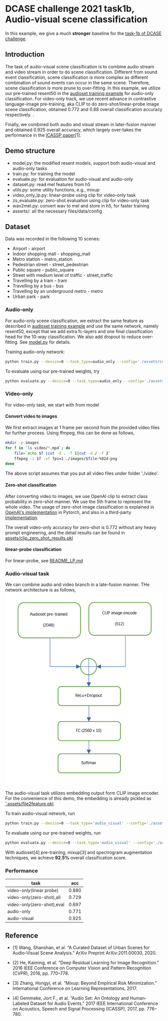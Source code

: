 # DCASE challenge 2021 task1b, Audio-visual scene classification

In this example, we give a much <b>stronger</b> baseline for the [task-1b of DCASE challenge](http://dcase.community/challenge2021/task-acoustic-scene-classification#subtask-b).

## Introduction

The task of audio-visual scene classification is to combine audio stream and video stream in order to do scene classification.  Different from sound event classification, scene classification is more complex as different combination of sound events can occur in the same scene. Therefore, scene classification is more prune to over-fitting. In this example, we utilize our pre-trained resent50 in the [audioset training example](../audioset_training) for audio-only classification. For video-only track, we use recent advance in contrastive language-image pre-training, aka CLIP to do zero-shot/linear-probe image scene classification, obtained 0.772 and 0.88  overall classification accuracy respectively. . 

Finally, we combined both audio and visual stream in later-fusion manner and obtained 0.925 overall accuracy, which largely over-takes the performance in the [ICASSP paper](https://github.com/shanwangshan/TAU-urban-audio-visual-scenes)\[1\]. 

## Demo structure
- model.py: the modified resent models, support both audio-visual and audio-only tasks
- train.py: for training the model
- evaluate.py: for evaluation for audio-visual and audio-only
- dataset.py: read mel features from h5
- utils.py: some utility functions, e.g., mixup
- video_only_lp.py: linear-probe using clip for video-only task
- zs_evaluate.py: zero-shot evaluation using clip for video-only task
- wav2mel.py: convert wav to mel and store in h5, for faster training
- asserts/: all the necessary files/data/config


## Dataset

Data was recorded in the following 10 scenes:
- Airport - airport
- Indoor shopping mall - shopping_mall
- Metro station - metro_station
- Pedestrian street - street_pedestrian
- Public square - public_square
- Street with medium level of traffic - street_traffic
- Travelling by a tram - tram
- Travelling by a bus - bus
- Travelling by an underground metro - metro
- Urban park - park

### Audio-only

For audio-only scene classification, we extract the same feature as described in  [audioset training example](../audioset_training) and use the same network, namely resent50, except that we add extra fc-layers and one final classification head for the 10-way classification. We also add dropout to reduce over-fitting. See [model.py](model.py) for details.

Training audio-only network: 
``` sh 
python train.py --device=0 --task_type=audio_only --config='./assets/config.yaml'
```

To evaluate using our pre-trained weights, try 
``` sh 
python evaluate.py --device=0 --task_type=audio_only --config='./assets/config.yaml'
```



### Video-only
For video-only task, we start with from model 
#### Convert video to images
We first extract images at 1 frame per second from the provided video files for further process. Using ffmpeg, this can be done as follows, 

``` sh
mkdir -p images
for f in `ls video/*.mp4`; do 
    file=`echo $f |cut -d . -f 1|cut -d / -f 2`
    ffmpeg -i $f -vf fps=1 ./images/$file-%02d.png
done
```
The above script assumes that you put all video files under folder './video'.

#### Zero-shot classification
After converting video to images, we use OpenAI clip to extract class probability in zero-shot manner. We use the 5th frame to represent the whole video. The usage of zero-shot image classification is explained in [OpenAI's implementation](https://github.com/openai/CLIP) in Pytorch, and also in a third-party  [implementation](https://github.com/ranchlai/CLIP.paddle). 

The overall video-only accuracy for zero-shot is 0.772 without any heavy prompt engineering, and the detail results can be found in [assets/clip_zero_shot_results.pkl](./assets/clip_results.pkl)

#### linear-probe classification
For linear-probe, see [README_LP.md](README_LP.md)

### Audio-visual task
We can combine audio and video branch in a late-fusion manner. THe network architecture is as follows, 
![network](./assets/network_arch.png)

The audio-visual task utilizes embedding output form CLIP image encoder. For the convenience of this demo, the embedding is already pickled as ['.assets/file2feature.pkl](.assets/file2feature.pkl). 


To train audio-visual network, run
``` sh 
python train.py --device=0 --task_type='audio_visual' --config='./assets/config.yaml'
```

To evaluate using our pre-trained weights, run 
``` sh 
python evaluate.py --device=0 --task_type='audio_visual' --config='./assets/config.yaml'
```

With audioset\[4\] pre-training, mixup\[3\] and spectrogram augmentation techniques, we achieve <b>92.5%</b> overall classification score.  

### Performance

|task|acc|
|--|--|
|video-only(linear probe)|0.880|
|video-only(zero-shot),all|0.729|
|video-only(zero-shot),eval|0.697|
|audio-only|0.771|
|audio-visual|0.925|

## Reference
- \[1\] Wang, Shanshan, et al. “A Curated Dataset of Urban Scenes for Audio-Visual Scene Analysis.” ArXiv Preprint ArXiv:2011.00030, 2020.

- \[2\] He, Kaiming, et al. “Deep Residual Learning for Image Recognition.” 2016 IEEE Conference on Computer Vision and Pattern Recognition (CVPR), 2016, pp. 770–778.

- \[3\] Zhang, Hongyi, et al. “Mixup: Beyond Empirical Risk Minimization.” International Conference on Learning Representations, 2017.

- \[4\] Gemmeke, Jort F., et al. “Audio Set: An Ontology and Human-Labeled Dataset for Audio Events.” 2017 IEEE International Conference on Acoustics, Speech and Signal Processing (ICASSP), 2017, pp. 776–780.
